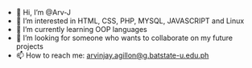 - 👋 Hi, I’m @Arv-J
- 👀 I’m interested in HTML, CSS, PHP, MYSQL, JAVASCRIPT and Linux
- 🌱 I’m currently learning OOP languages
- 💞️ I’m looking for someone who wants to collaborate on my future projects
- 📫 How to reach me: arvinjay.agillon@g.batstate-u.edu.ph

<!---
Arv-J/Arv-J is a ✨ special ✨ repository because its `README.md` (this file) appears on your GitHub profile.
You can click the Preview link to take a look at your changes.
--->

